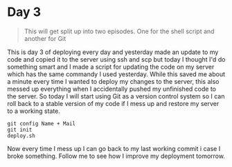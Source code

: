 # Day 3
> This will get split up into two episodes. One for the shell script and another for Git

This is day 3 of deploying every day and yesterday made an update to my code and copied it to the server using ssh and scp but today I thought I'd do something smart and I made a script for updating the code on my server which has the same commandy I used yesterday.
While this saved me about a minute every time I wanted to deploy my changes to the server, this also messed up everything when I accidentally pushed my unfinished code to the server.
So today I will start using Git as a version control system so I can roll back to a stable version of my code if I mess up and restore my server to a working state.
```
git config Name + Mail
git init
deploy.sh
```
Now every time I mess up I can go back to my last working commit i case I broke something.
Follow me to see how I improve my deployment tomorrow.
